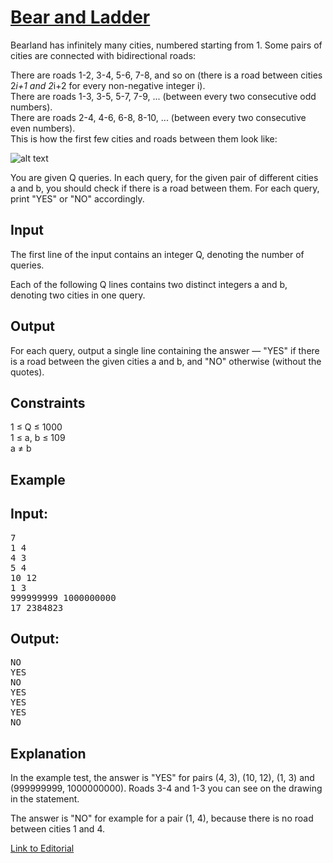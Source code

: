 # [Bear and Ladder](https://www.codechef.com/LTIME46/problems/BRLADDER)

Bearland has infinitely many cities, numbered starting from 1. Some pairs of cities are connected with bidirectional roads:</br>

There are roads 1-2, 3-4, 5-6, 7-8, and so on (there is a road between cities 2*i+1 and 2*i+2 for every non-negative integer i).</br>
There are roads 1-3, 3-5, 5-7, 7-9, ... (between every two consecutive odd numbers).</br>
There are roads 2-4, 4-6, 6-8, 8-10, ... (between every two consecutive even numbers).</br>
This is how the first few cities and roads between them look like:</br>

![alt text](https://codechef_shared.s3.amazonaws.com/uploads/2017/03/LTIME46/BRLADDER.png)

You are given Q queries. In each query, for the given pair of different cities a and b, you should check if there is a road between them. For each query, print "YES" or "NO" accordingly.</br>

## Input
The first line of the input contains an integer Q, denoting the number of queries.</br>

Each of the following Q lines contains two distinct integers a and b, denoting two cities in one query.</br>

## Output
For each query, output a single line containing the answer — "YES" if there is a road between the given cities a and b, and "NO" otherwise (without the quotes).</br>

## Constraints
1 ≤ Q ≤ 1000</br>
1 ≤ a, b ≤ 109</br>
a ≠ b</br>

## Example

## Input:
<pre>
7
1 4
4 3
5 4
10 12
1 3
999999999 1000000000
17 2384823
</pre>

## Output:
<pre>
NO
YES
NO
YES
YES
YES
NO
</pre>

## Explanation
In the example test, the answer is "YES" for pairs (4, 3), (10, 12), (1, 3) and (999999999, 1000000000). Roads 3-4 and 1-3 you can see on the drawing in the statement.</br>

The answer is "NO" for example for a pair (1, 4), because there is no road between cities 1 and 4.</br>

[Link to Editorial](https://discuss.codechef.com/problems/BRLADDER)
